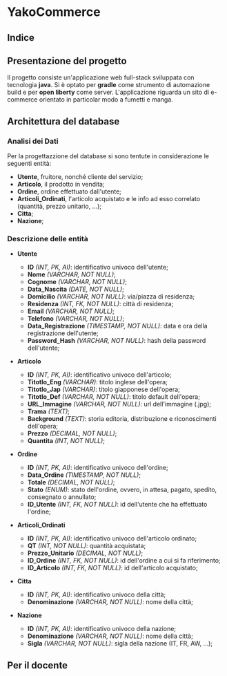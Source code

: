 # YakoCommerce

## Indice

## Presentazione del progetto

Il progetto consiste un'applicazione web full-stack sviluppata con tecnologia **java**.
Si è optato per **gradle** come strumento di automazione build e per **open liberty** come server.
L'applicazione riguarda un sito di e-commerce orientato in particolar modo a fumetti e manga.

## Architettura del database

### Analisi dei Dati

Per la progettazzione del database si sono tentute in considerazione le seguenti entità:

- **Utente**, fruitore, nonché cliente del servizio;
- **Articolo**, il prodotto in vendita;
- **Ordine**, ordine effettuato dall'utente;
- **Articoli_Ordinati**, l'articolo acquistato e le info ad esso correlato (quantità, prezzo unitario, ...);
- **Citta**;
- **Nazione**;

### Descrizione delle entità

- **Utente**

  - **ID** _(INT, PK, AI)_: identificativo univoco dell'utente;
  - **Nome** _(VARCHAR, NOT NULL)_;
  - **Cognome** _(VARCHAR, NOT NULL)_;
  - **Data_Nascita** _(DATE, NOT NULL)_;
  - **Domicilio** _(VARCHAR, NOT NULL)_: via/piazza di residenza;
  - **Residenza** _(INT, FK, NOT  NULL)_: città di residenza;
  - **Email** _(VARCHAR, NOT NULL)_;
  - **Telefono** _(VARCHAR, NOT NULL)_;
  - **Data_Registrazione** _(TIMESTAMP, NOT NULL)_: data e ora della registrazione dell'utente;
  - **Password_Hash** _(VARCHAR, NOT NULL)_: hash della password dell'utente;

- **Articolo**

  - **ID** _(INT, PK, AI)_: identificativo univoco dell'articolo;
  - **Titotlo_Eng** _(VARCHAR)_: titolo inglese dell'opera;
  - **Titotlo_Jap** _(VARCHAR)_: titolo giapponese dell'opera;
  - **Titotlo_Def** _(VARCHAR, NOT NULL)_: titolo default dell'opera;
  - **URL_Immagine** _(VARCHAR, NOT NULL)_: url dell'immagine (.jpg);
  - **Trama** _(TEXT)_;
  - **Background** _(TEXT)_: storia editoria, distribuzione e riconoscimenti dell'opera;
  - **Prezzo** _(DECIMAL, NOT NULL)_;
  - **Quantita** _(INT, NOT NULL)_;

- **Ordine**

  - **ID** _(INT, PK, AI)_: identificativo univoco dell'ordine;
  - **Data_Ordine** _(TIMESTAMP, NOT NULL)_;
  - **Totale** _(DECIMAL, NOT NULL)_;
  - **Stato** _(ENUM)_: stato dell'ordine, ovvero, in attesa, pagato, spedito, consegnato o annullato;
  - **ID_Utente** _(INT, FK, NOT NULL)_: id dell'utente che ha effettuato l'ordine;


- **Articoli_Ordinati**

  - **ID** _(INT, PK, AI)_: identificativo univoco dell'articolo ordinato;
  - **QT** _(INT, NOT NULL)_: quantità acquistata;
  - **Prezzo_Unitario** _(DECIMAL, NOT NULL)_;
  - **ID_Ordine** _(INT, FK, NOT NULL)_: id dell'ordine a cui si fa riferimento;
  - **ID_Articolo** _(INT, FK, NOT NULL)_: id dell'articolo acquistato;

- **Citta**

  - **ID** _(INT, PK, AI)_: identificativo univoco della città;
  - **Denominazione** _(VARCHAR, NOT NULL)_: nome della città;

- **Nazione**

  - **ID** _(INT, PK, AI)_: identificativo univoco della nazione;
  - **Denominazione** _(VARCHAR, NOT NULL)_: nome della città;
  - **Sigla** _(VARCHAR, NOT NULL)_: sigla della nazione (IT, FR, AW, ...);

## Per il docente


